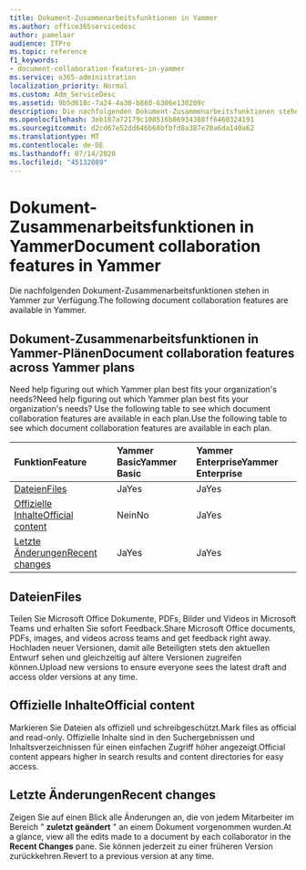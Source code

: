 ```yaml
---
title: Dokument-Zusammenarbeitsfunktionen in Yammer
ms.author: office365servicedesc
author: pamelaar
audience: ITPro
ms.topic: reference
f1_keywords:
- document-collaboration-features-in-yammer
ms.service: o365-administration
localization_priority: Normal
ms.custom: Adm_ServiceDesc
ms.assetid: 9b5d618c-7a24-4a30-b880-6306e130209c
description: Die nachfolgenden Dokument-Zusammenarbeitsfunktionen stehen in Yammer zur Verfügung.
ms.openlocfilehash: 3eb187a72179c108516b86934388ff6460324191
ms.sourcegitcommit: d2cd67e52dd646b68bfbfd8a387e70a6da140a62
ms.translationtype: MT
ms.contentlocale: de-DE
ms.lasthandoff: 07/14/2020
ms.locfileid: "45132089"
---
```

# <a name="document-collaboration-features-in-yammer"></a><span data-ttu-id="ea2ef-103">Dokument-Zusammenarbeitsfunktionen in Yammer</span><span class="sxs-lookup"><span data-stu-id="ea2ef-103">Document collaboration features in Yammer</span></span>

<span data-ttu-id="ea2ef-104">Die nachfolgenden Dokument-Zusammenarbeitsfunktionen stehen in Yammer zur Verfügung.</span><span class="sxs-lookup"><span data-stu-id="ea2ef-104">The following document collaboration features are available in Yammer.</span></span>
  
## <a name="document-collaboration-features-across-yammer-plans"></a><span data-ttu-id="ea2ef-105">Dokument-Zusammenarbeitsfunktionen in Yammer-Plänen</span><span class="sxs-lookup"><span data-stu-id="ea2ef-105">Document collaboration features across Yammer plans</span></span>

<span data-ttu-id="ea2ef-106">Need help figuring out which Yammer plan best fits your organization's needs?</span><span class="sxs-lookup"><span data-stu-id="ea2ef-106">Need help figuring out which Yammer plan best fits your organization's needs?</span></span> <span data-ttu-id="ea2ef-107">Use the following table to see which document collaboration features are available in each plan.</span><span class="sxs-lookup"><span data-stu-id="ea2ef-107">Use the following table to see which document collaboration features are available in each plan.</span></span>
  
|<span data-ttu-id="ea2ef-108">**Funktion**</span><span class="sxs-lookup"><span data-stu-id="ea2ef-108">**Feature**</span></span>|<span data-ttu-id="ea2ef-109">**Yammer Basic**</span><span class="sxs-lookup"><span data-stu-id="ea2ef-109">**Yammer Basic**</span></span>|<span data-ttu-id="ea2ef-110">**Yammer Enterprise**</span><span class="sxs-lookup"><span data-stu-id="ea2ef-110">**Yammer Enterprise**</span></span>|
|:-----|:-----|:-----|
|[<span data-ttu-id="ea2ef-111">Dateien</span><span class="sxs-lookup"><span data-stu-id="ea2ef-111">Files</span></span>](document-collaboration-features-in-yammer.md#files) <br/> |<span data-ttu-id="ea2ef-112">Ja</span><span class="sxs-lookup"><span data-stu-id="ea2ef-112">Yes</span></span>  <br/> |<span data-ttu-id="ea2ef-113">Ja</span><span class="sxs-lookup"><span data-stu-id="ea2ef-113">Yes</span></span>  <br/> |
|[<span data-ttu-id="ea2ef-114">Offizielle Inhalte</span><span class="sxs-lookup"><span data-stu-id="ea2ef-114">Official content</span></span>](document-collaboration-features-in-yammer.md#official-content) <br/> |<span data-ttu-id="ea2ef-115">Nein</span><span class="sxs-lookup"><span data-stu-id="ea2ef-115">No</span></span>  <br/> |<span data-ttu-id="ea2ef-116">Ja</span><span class="sxs-lookup"><span data-stu-id="ea2ef-116">Yes</span></span>  <br/> |
|[<span data-ttu-id="ea2ef-117">Letzte Änderungen</span><span class="sxs-lookup"><span data-stu-id="ea2ef-117">Recent changes</span></span>](document-collaboration-features-in-yammer.md#recent-changes) <br/> |<span data-ttu-id="ea2ef-118">Ja</span><span class="sxs-lookup"><span data-stu-id="ea2ef-118">Yes</span></span>  <br/> |<span data-ttu-id="ea2ef-119">Ja</span><span class="sxs-lookup"><span data-stu-id="ea2ef-119">Yes</span></span>  <br/> |

## <a name="files"></a><span data-ttu-id="ea2ef-120">Dateien</span><span class="sxs-lookup"><span data-stu-id="ea2ef-120">Files</span></span>

<span data-ttu-id="ea2ef-121">Teilen Sie Microsoft Office Dokumente, PDFs, Bilder und Videos in Microsoft Teams und erhalten Sie sofort Feedback.</span><span class="sxs-lookup"><span data-stu-id="ea2ef-121">Share Microsoft Office documents, PDFs, images, and videos across teams and get feedback right away.</span></span> <span data-ttu-id="ea2ef-122">Hochladen neuer Versionen, damit alle Beteiligten stets den aktuellen Entwurf sehen und gleichzeitig auf ältere Versionen zugreifen können.</span><span class="sxs-lookup"><span data-stu-id="ea2ef-122">Upload new versions to ensure everyone sees the latest draft and access older versions at any time.</span></span>
  
## <a name="official-content"></a><span data-ttu-id="ea2ef-123">Offizielle Inhalte</span><span class="sxs-lookup"><span data-stu-id="ea2ef-123">Official content</span></span>

<span data-ttu-id="ea2ef-124">Markieren Sie Dateien als offiziell und schreibgeschützt.</span><span class="sxs-lookup"><span data-stu-id="ea2ef-124">Mark files as official and read-only.</span></span> <span data-ttu-id="ea2ef-125">Offizielle Inhalte sind in den Suchergebnissen und Inhaltsverzeichnissen für einen einfachen Zugriff höher angezeigt.</span><span class="sxs-lookup"><span data-stu-id="ea2ef-125">Official content appears higher in search results and content directories for easy access.</span></span>

## <a name="recent-changes"></a><span data-ttu-id="ea2ef-126">Letzte Änderungen</span><span class="sxs-lookup"><span data-stu-id="ea2ef-126">Recent changes</span></span>

<span data-ttu-id="ea2ef-127">Zeigen Sie auf einen Blick alle Änderungen an, die von jedem Mitarbeiter im Bereich " **zuletzt geändert** " an einem Dokument vorgenommen wurden.</span><span class="sxs-lookup"><span data-stu-id="ea2ef-127">At a glance, view all the edits made to a document by each collaborator in the **Recent Changes** pane.</span></span> <span data-ttu-id="ea2ef-128">Sie können jederzeit zu einer früheren Version zurückkehren.</span><span class="sxs-lookup"><span data-stu-id="ea2ef-128">Revert to a previous version at any time.</span></span>
  
